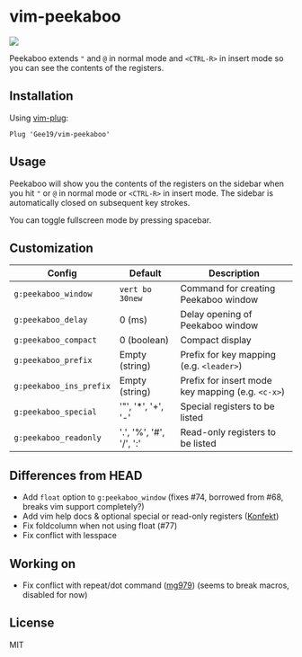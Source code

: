 vim-peekaboo
============

![](https://cloud.githubusercontent.com/assets/700826/6095261/bb00340c-af96-11e4-9df5-9cd869673a11.gif)

Peekaboo extends `"` and `@` in normal mode and `<CTRL-R>` in insert mode so
you can see the contents of the registers.

Installation
------------

Using [vim-plug](https://github.com/junegunn/vim-plug):

```vim
Plug 'Gee19/vim-peekaboo'
```

Usage
-----

Peekaboo will show you the contents of the registers on the sidebar when you
hit `"` or `@` in normal mode or `<CTRL-R>` in insert mode. The sidebar is
automatically closed on subsequent key strokes.

You can toggle fullscreen mode by pressing spacebar.

Customization
-------------

| Config                  | Default                 | Description                                       |
| ------                  | -------                 | -----------                                       |
| `g:peekaboo_window`     | `vert bo 30new`         | Command for creating Peekaboo window              |
| `g:peekaboo_delay`      | 0 (ms)                  | Delay opening of Peekaboo window                  |
| `g:peekaboo_compact`    | 0 (boolean)             | Compact display                                   |
| `g:peekaboo_prefix`     | Empty (string)          | Prefix for key mapping (e.g. `<leader>`)          |
| `g:peekaboo_ins_prefix` | Empty (string)          | Prefix for insert mode key mapping (e.g. `<c-x>`) |
| `g:peekaboo_special`    | '"', '*', '+', '-'      | Special registers to be listed                    |
| `g:peekaboo_readonly`   | '.', '%', '#', '/', ':' | Read-only registers to be listed                  |

Differences from HEAD
-------
- Add `float` option to `g:peekaboo_window` (fixes #74, borrowed from #68, breaks vim support completely?)
- Add vim help docs & optional special or read-only registers ([Konfekt](https://github.com/Konfekt))
- Fix foldcolumn when not using float (#77)
- Fix conflict with lesspace

Working on
-------
- Fix conflict with repeat/dot command ([mg979](https://github.com/mg979)) (seems to break macros, disabled for now)

License
-------

MIT
